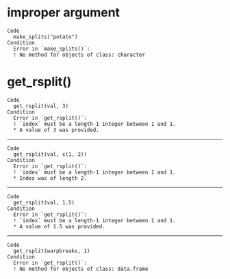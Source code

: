 # improper argument

    Code
      make_splits("potato")
    Condition
      Error in `make_splits()`:
      ! No method for objects of class: character

# get_rsplit()

    Code
      get_rsplit(val, 3)
    Condition
      Error in `get_rsplit()`:
      ! `index` must be a length-1 integer between 1 and 1.
      * A value of 3 was provided.

---

    Code
      get_rsplit(val, c(1, 2))
    Condition
      Error in `get_rsplit()`:
      ! `index` must be a length-1 integer between 1 and 1.
      * Index was of length 2.

---

    Code
      get_rsplit(val, 1.5)
    Condition
      Error in `get_rsplit()`:
      ! `index` must be a length-1 integer between 1 and 1.
      * A value of 1.5 was provided.

---

    Code
      get_rsplit(warpbreaks, 1)
    Condition
      Error in `get_rsplit()`:
      ! No method for objects of class: data.frame

